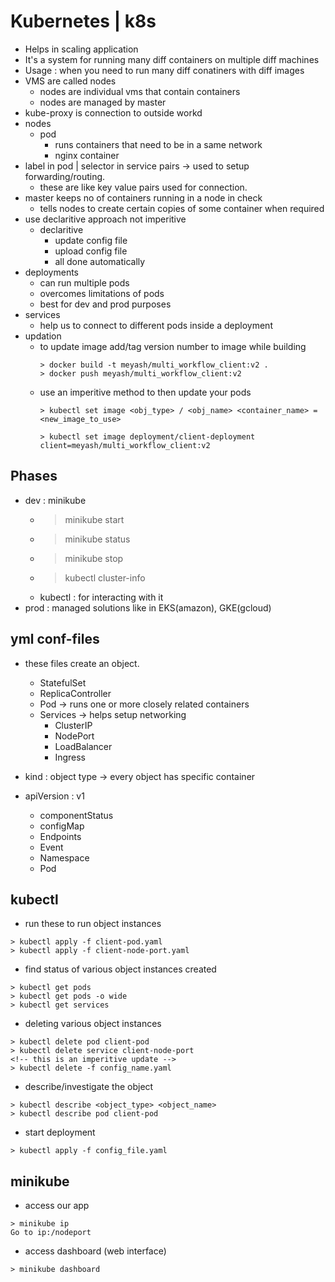 # Kubernetes | k8s

- Helps in scaling application
- It's a system for running many diff containers on multiple diff machines
- Usage : when you need to run many diff conatiners with diff images
- VMS are called nodes
  - nodes are individual vms that contain containers
  - nodes are managed by master
- kube-proxy is connection to outside workd
- nodes
  - pod
    - runs containers that need to be in a same network
    - nginx container
- label in pod | selector in service pairs -> used to setup forwarding/routing.
  - these are like key value pairs used for connection.
- master keeps no of containers running in a node in check
  - tells nodes to create certain copies of some container when required
- use declaritive approach not imperitive
  - declaritive
    - update config file
    - upload config file
    - all done automatically
- deployments
  - can run multiple pods
  - overcomes limitations of pods
  - best for dev and prod purposes
- services
  - help us to connect to different pods inside a deployment
- updation
  - to update image add/tag version number to image while building
    ```
    > docker build -t meyash/multi_workflow_client:v2 .
    > docker push meyash/multi_workflow_client:v2
    ```
  - use an imperitive method to then update your pods
    ```
    > kubectl set image <obj_type> / <obj_name> <container_name> = <new_image_to_use>
    
    > kubectl set image deployment/client-deployment client=meyash/multi_workflow_client:v2
    ```

## Phases

- dev : minikube
  - > minikube start
  - > minikube status
  - > minikube stop
  - > kubectl cluster-info
  - kubectl : for interacting with it
- prod : managed solutions like in EKS(amazon), GKE(gcloud)

## yml conf-files

- these files create an object.
  - StatefulSet
  - ReplicaController
  - Pod -> runs one or more closely related containers
  - Services -> helps setup networking
    - ClusterIP
    - NodePort
    - LoadBalancer
    - Ingress

- kind : object type -> every object has specific container
- apiVersion : v1
  - componentStatus
  - configMap
  - Endpoints
  - Event
  - Namespace
  - Pod

## kubectl

- run these to run object instances

```
> kubectl apply -f client-pod.yaml
> kubectl apply -f client-node-port.yaml
```

- find status of various object instances created

```
> kubectl get pods
> kubectl get pods -o wide
> kubectl get services
```

- deleting various object instances

```
> kubectl delete pod client-pod
> kubectl delete service client-node-port
<!-- this is an imperitive update -->
> kubectl delete -f config_name.yaml
```

- describe/investigate the object

```
> kubectl describe <object_type> <object_name>
> kubectl describe pod client-pod
``` 

- start deployment

```
> kubectl apply -f config_file.yaml
```

## minikube

- access our app

```
> minikube ip
Go to ip:/nodeport
```

- access dashboard (web interface)

```
> minikube dashboard
```